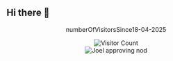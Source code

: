 ## Hi there 👋

<div align="center"> 
  <p>numberOfVisitorsSince18-04-2025</p>
  <img src="https://profile-counter.glitch.me/joellehtonen/count.svg" alt="Visitor Count" />
</div>

<div align="center">
<img src="https://github.com/joellehtonen/joellehtonen/blob/main/giphy.gif" alt="Joel approving nod">
</div>
